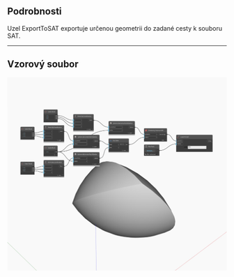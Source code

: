 ## Podrobnosti
Uzel ExportToSAT exportuje určenou geometrii do zadané cesty k souboru SAT.
___
## Vzorový soubor

![ExportToSAT](./Autodesk.DesignScript.Geometry.Geometry.ExportToSAT_img.jpg)

